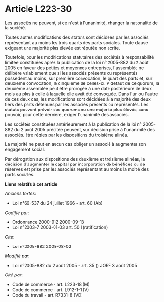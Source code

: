 # Article L223-30

Les associés ne peuvent, si ce n'est à l'unanimité, changer la nationalité de la société.

Toutes autres modifications des statuts sont décidées par les associés représentant au moins les trois quarts des parts
sociales. Toute clause exigeant une majorité plus élevée est réputée non écrite.

Toutefois, pour les modifications statutaires des sociétés à responsabilité limitée constituées après la publication de la
loi n° 2005-882 du 2 août 2005 en faveur des petites et moyennes entreprises, l'assemblée ne délibère valablement que si les
associés présents ou représentés possèdent au moins, sur première convocation, le quart des parts et, sur deuxième
convocation, le cinquième de celles-ci. A défaut de ce quorum, la deuxième assemblée peut être prorogée à une date
postérieure de deux mois au plus à celle à laquelle elle avait été convoquée. Dans l'un ou l'autre de ces deux cas, les
modifications sont décidées à la majorité des deux tiers des parts détenues par les associés présents ou représentés. Les
statuts peuvent prévoir des quorums ou une majorité plus élevés, sans pouvoir, pour cette dernière, exiger l'unanimité des
associés.

Les sociétés constituées antérieurement à la publication de la loi n° 2005-882 du 2 août 2005 précitée peuvent, sur décision
prise à l'unanimité des associés, être régies par les dispositions du troisième alinéa.

La majorité ne peut en aucun cas obliger un associé à augmenter son engagement social.

Par dérogation aux dispositions des deuxième et troisième alinéas, la décision d'augmenter le capital par incorporation de
bénéfices ou de réserves est prise par les associés représentant au moins la moitié des parts sociales.

**Liens relatifs à cet article**

_Anciens textes_:

  - Loi n°66-537 du 24 juillet 1966 - art. 60 (Ab)

_Codifié par_:

  - Ordonnance 2000-912 2000-09-18
  - Loi n°2003-7 2003-01-03 art. 50 I (ratification)

_Cite_:

  - Loi n°2005-882 2005-08-02

_Modifié par_:

  - Loi n°2005-882 du 2 août 2005 - art. 35 () JORF 3 août 2005

_Cité par_:

  - Code de commerce - art. L223-18 (M)
  - Code de commerce - art. L912-1-1 (V)
  - Code du travail - art. R7331-8 (VD)
